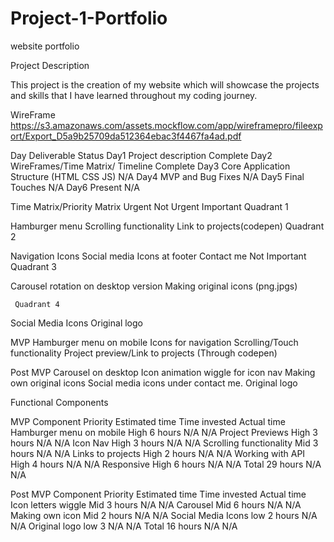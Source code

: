 # Project-1-Portfolio
website portfolio 

Project Description

This project is the creation of my website which will showcase the projects and skills that I have learned throughout my coding journey. 

WireFrame
https://s3.amazonaws.com/assets.mockflow.com/app/wireframepro/fileexport/Export_D5a9b25709da512364ebac3f4467fa4ad.pdf



Day	Deliverable 	Status
Day1	Project description	Complete
Day2	WireFrames/Time Matrix/ Timeline	Complete
Day3	Core Application Structure (HTML CSS JS)	N/A
Day4	MVP and Bug Fixes	N/A
Day5	Final Touches	N/A
Day6	Present	N/A


















Time Matrix/Priority Matrix 
	Urgent	Not Urgent
Important	 Quadrant 1

Hamburger menu
Scrolling functionality
Link to projects(codepen)	Quadrant 2

Navigation Icons
Social media Icons at footer
Contact me 
Not
Important	 Quadrant 3

Carousel rotation on desktop version
Making original icons (png.jpgs)

	 Quadrant 4

Social Media Icons
Original logo



MVP
Hamburger menu on mobile
Icons for navigation
Scrolling/Touch functionality
Project preview/Link to projects (Through codepen) 

Post MVP
Carousel on desktop
Icon animation wiggle for icon nav
Making own original icons
Social media icons under contact me.
 Original logo


Functional Components

MVP
Component	Priority 	Estimated time	Time invested 	Actual time
Hamburger menu on mobile	High	6 hours	N/A	N/A
Project Previews	High	3 hours	N/A	N/A
Icon Nav	High	3 hours	N/A	N/A
Scrolling functionality	Mid	3 hours	N/A	N/A
Links to projects	High	2 hours	N/A	N/A
Working with API	High	4 hours	N/A	N/A
Responsive	High	6 hours	N/A	N/A
Total		29 hours	N/A	N/A



Post MVP
Component	Priority 	Estimated time	Time invested 	Actual time
Icon letters wiggle	Mid	3 hours	N/A	N/A
Carousel	Mid	6 hours	N/A	N/A
Making own icon	Mid	2 hours 	N/A	N/A
Social Media Icons	low	2 hours	N/A	N/A
Original logo	low	3	N/A	N/A
Total		16 hours	N/A	N/A


